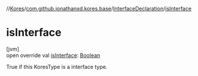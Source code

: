 //[Kores](../../../index.md)/[com.github.jonathanxd.kores.base](../index.md)/[InterfaceDeclaration](index.md)/[isInterface](is-interface.md)

# isInterface

[jvm]\
open override val [isInterface](is-interface.md): [Boolean](https://kotlinlang.org/api/latest/jvm/stdlib/kotlin/-boolean/index.html)

True if this KoresType is a interface type.
